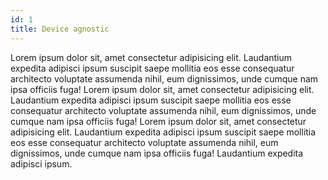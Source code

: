 ```yaml
---
id: 1
title: Device agnostic
---
```

Lorem ipsum dolor sit, amet consectetur adipisicing elit. Laudantium expedita adipisci ipsum suscipit saepe mollitia eos esse consequatur architecto voluptate assumenda nihil, eum dignissimos, unde cumque nam ipsa officiis fuga! Lorem ipsum dolor sit, amet consectetur adipisicing elit. Laudantium expedita adipisci ipsum suscipit saepe mollitia eos esse consequatur architecto voluptate assumenda nihil, eum dignissimos, unde cumque nam ipsa officiis fuga! Lorem ipsum dolor sit, amet consectetur adipisicing elit. Laudantium expedita adipisci ipsum suscipit saepe mollitia eos esse consequatur architecto voluptate assumenda nihil, eum dignissimos, unde cumque nam ipsa officiis fuga! Laudantium expedita adipisci ipsum.